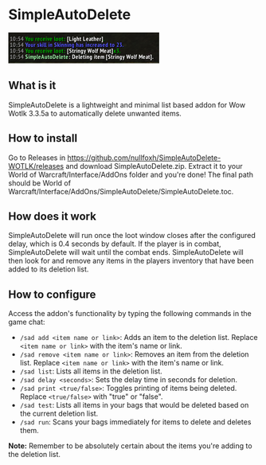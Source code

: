 # SimpleAutoDelete

![Screenshot](SimpleAutoDelete.png)

## What is it

SimpleAutoDelete is a lightweight and minimal list based addon for Wow Wotlk 3.3.5a to automatically delete unwanted items.

## How to install

Go to Releases in https://github.com/nullfoxh/SimpleAutoDelete-WOTLK/releases and download SimpleAutoDelete.zip. Extract it to your World of Warcraft/Interface/AddOns folder and you're done!
The final path should be World of Warcraft/Interface/AddOns/SimpleAutoDelete/SimpleAutoDelete.toc.

## How does it work

SimpleAutoDelete will run once the loot window closes after the configured delay, which is 0.4 seconds by default.
If the player is in combat, SimpleAutoDelete will wait until the combat ends. SimpleAutoDelete will then look for and remove any items in the players inventory that have been added to its deletion list.

## How to configure

Access the addon's functionality by typing the following commands in the game chat:

* `/sad add <item name or link>`: Adds an item to the deletion list. Replace `<item name or link>` with the item's name or link.
* `/sad remove <item name or link>`: Removes an item from the deletion list. Replace `<item name or link>` with the item's name or link.
* `/sad list`: Lists all items in the deletion list.
* `/sad delay <seconds>`: Sets the delay time in seconds for deletion.
* `/sad print <true/false>`: Toggles printing of items being deleted. Replace `<true/false>` with "true" or "false".
* `/sad test`: Lists all items in your bags that would be deleted based on the current deletion list.
* `/sad run`: Scans your bags immediately for items to delete and deletes them.

**Note:** Remember to be absolutely certain about the items you're adding to the deletion list.
